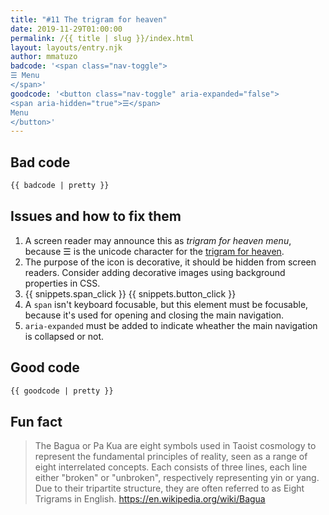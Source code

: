 ```yaml
---
title: "#11 The trigram for heaven"
date: 2019-11-29T01:00:00
permalink: /{{ title | slug }}/index.html
layout: layouts/entry.njk
author: mmatuzo
badcode: '<span class="nav-toggle">
☰ Menu
</span>'
goodcode: '<button class="nav-toggle" aria-expanded="false">
<span aria-hidden="true">☰</span> 
Menu
</button>'
---
```



<div class="section bad">

## Bad code

```html
{{ badcode | pretty }}
```
</div>

<div class="section">

## Issues and how to fix them

1. A screen reader may announce this as _trigram for heaven menu_, because ☰ is the unicode character for the [trigram for heaven](https://en.wikipedia.org/wiki/Bagua).
1. The purpose of the icon is decorative, it should be hidden from screen readers. Consider adding decorative images using background properties in CSS.
1. {{ snippets.span_click }} {{ snippets.button_click }}
1. A `span` isn't keyboard focusable, but this element must be focusable, because it's used for opening and closing the main navigation.
1. `aria-expanded` must be added to indicate wheather the main navigation is collapsed or not.

</div>

<div class="section">

## Good code

```html
{{ goodcode | pretty }}
```
</div>

<div class="section">

## Fun fact

> The Bagua or Pa Kua are eight symbols used in Taoist cosmology to represent the fundamental principles of reality, seen as a range of eight interrelated concepts. Each consists of three lines, each line either "broken" or "unbroken", respectively representing yin or yang. Due to their tripartite structure, they are often referred to as Eight Trigrams in English.
<https://en.wikipedia.org/wiki/Bagua>

</div>
